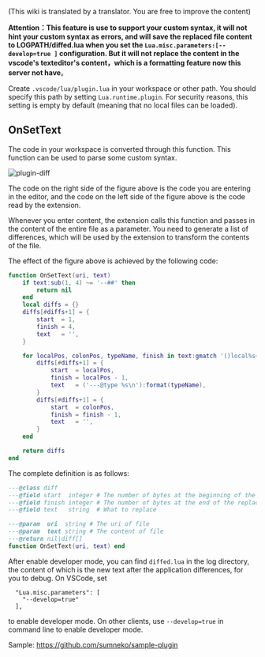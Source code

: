 (This wiki is translated by a translator. You are free to improve the content)

**Attention：This feature is use to support your custom syntax, it will not hint your custom syntax as errors, and will save the replaced file content to LOGPATH/diffed.lua when you set the `Lua.misc.parameters:[--develop=true ]` configuration. But it will not replace the content in the vscode's texteditor's content，which is a formatting feature now this server not have**。

Create `.vscode/lua/plugin.lua` in your workspace or other path.
You should specify this path by setting `Lua.runtime.plugin`.
For security reasons, this setting is empty by default (meaning that no local files can be loaded).

## OnSetText

The code in your workspace is converted through this function. This function can be used to parse some custom syntax.

![plugin-diff](https://github.com/sumneko/vscode-lua/blob/master/images/plugin-diff.gif?raw=true)

The code on the right side of the figure above is the code you are entering in the editor, and the code on the left side of the figure above is the code read by the extension.

Whenever you enter content, the extension calls this function and passes in the content of the entire file as a parameter. You need to generate a list of differences, which will be used by the extension to transform the contents of the file.

The effect of the figure above is achieved by the following code:

```lua
function OnSetText(uri, text)
    if text:sub(1, 4) ~= '--##' then
        return nil
    end
    local diffs = {}
    diffs[#diffs+1] = {
        start  = 1,
        finish = 4,
        text   = '',
    }

    for localPos, colonPos, typeName, finish in text:gmatch '()local%s+[%w_]+()%s*%:%s*([%w_]+)()' do
        diffs[#diffs+1] = {
            start  = localPos,
            finish = localPos - 1,
            text   = ('---@type %s\n'):format(typeName),
        }
        diffs[#diffs+1] = {
            start  = colonPos,
            finish = finish - 1,
            text   = '',
        }
    end

    return diffs
end
```

The complete definition is as follows:

```lua
---@class diff
---@field start  integer # The number of bytes at the beginning of the replacement
---@field finish integer # The number of bytes at the end of the replacement
---@field text   string  # What to replace

---@param  uri  string # The uri of file
---@param  text string # The content of file
---@return nil|diff[]
function OnSetText(uri, text) end
```

After enable developer mode, you can find `diffed.lua` in the log directory, the content of which is the new text after the application differences, for you to debug.
On VSCode, set 

```
  "Lua.misc.parameters": [
    "--develop=true"
  ],
``` 
to enable developer mode.
On other clients, use `--develop=true` in command line to enable developer mode.

Sample: https://github.com/sumneko/sample-plugin